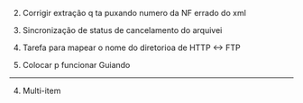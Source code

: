 2. Corrigir extração q ta puxando numero da NF errado do xml

3. Sincronização de status de cancelamento do arquivei

6. Tarefa para mapear o nome do diretorioa de HTTP <-> FTP

5. Colocar p funcionar Guiando

---

4. Multi-item

